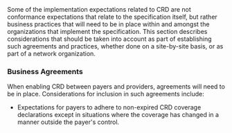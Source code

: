 <div class="new-content">
Some of the implementation expectations related to CRD are not conformance expectations that relate to the specification itself, but rather business practices that will need to be in place within and amongst the organizations that implement the specification.  This section describes considerations that should be taken into account as part of establishing such agreements and practices, whether done on a site-by-site basis, or as part of a network organization.

### Business Agreements

When enabling CRD between payers and providers, agreements will need to be in place.  Considerations for inclusion in such agreements include:

* Expectations for payers to adhere to non-expired CRD coverage declarations except in situations where the coverage has changed in a manner outside the payer's control.
</div>